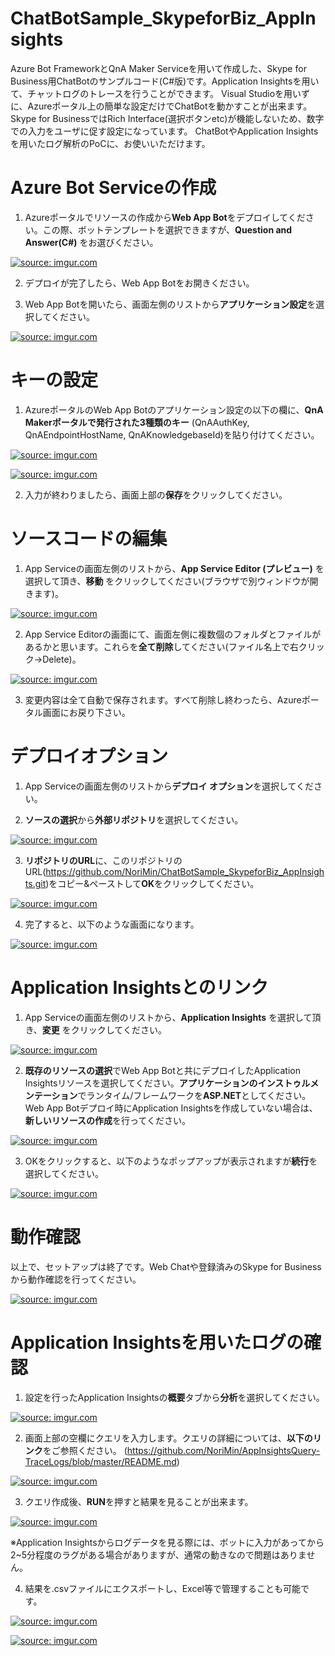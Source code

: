 # ChatBotSample_SkypeforBiz_AppInsights

Azure Bot FrameworkとQnA Maker Serviceを用いて作成した、Skype for Business用ChatBotのサンプルコード(C#版)です。Application Insightsを用いて、チャットログのトレースを行うことができます。
Visual Studioを用いずに、Azureポータル上の簡単な設定だけでChatBotを動かすことが出来ます。Skype for BusinessではRich Interface(選択ボタンetc)が機能しないため、数字での入力をユーザに促す設定になっています。 ChatBotやApplication Insightsを用いたログ解析のPoCに、お使いいただけます。

# Azure Bot Serviceの作成

1. Azureポータルでリソースの作成から**Web App Bot**をデプロイしてください。この際、ボットテンプレートを選択できますが、**Question and Answer(C#)** をお選びください。

<a href="https://imgur.com/3eyj8uB"><img src="https://i.imgur.com/3eyj8uB.png" title="source: imgur.com" /></a>

2. デプロイが完了したら、Web App Botをお開きください。

3. Web App Botを開いたら、画面左側のリストから**アプリケーション設定**を選択してください。

<a href="https://imgur.com/7HL2hCV"><img src="https://i.imgur.com/7HL2hCV.png" title="source: imgur.com" /></a>

# キーの設定

1. AzureポータルのWeb App Botのアプリケーション設定の以下の欄に、**QnA Makerポータルで発行された3種類のキー** (QnAAuthKey, QnAEndpointHostName, QnAKnowledgebaseId)を貼り付けてください。

<a href="https://imgur.com/fCyBe4z"><img src="https://i.imgur.com/fCyBe4z.png" title="source: imgur.com" /></a>

<a href="https://imgur.com/7ALidSR"><img src="https://i.imgur.com/7ALidSR.png" title="source: imgur.com" /></a>

2. 入力が終わりましたら、画面上部の**保存**をクリックしてください。

# ソースコードの編集

1. App Serviceの画面左側のリストから、**App Service Editor (プレビュー)** を選択して頂き、**移動** をクリックしてください(ブラウザで別ウィンドウが開きます)。

<a href="https://imgur.com/xNjbowM"><img src="https://i.imgur.com/xNjbowM.png" title="source: imgur.com" /></a>

2. App Service Editorの画面にて、画面左側に複数個のフォルダとファイルがあるかと思います。これらを**全て削除**してください(ファイル名上で右クリック→Delete)。

<a href="https://imgur.com/MG1vn0G"><img src="https://i.imgur.com/MG1vn0G.png" title="source: imgur.com" /></a>

3. 変更内容は全て自動で保存されます。すべて削除し終わったら、Azureポータル画面にお戻り下さい。


# デプロイオプション

1. App Serviceの画面左側のリストから**デプロイ オプション**を選択してください。

2. **ソースの選択**から**外部リポジトリ**を選択してください。

<a href="https://imgur.com/FyEg10e"><img src="https://i.imgur.com/FyEg10e.png" title="source: imgur.com" /></a>

3. **リポジトリのURL**に、このリポジトリのURL(<https://github.com/NoriMin/ChatBotSample_SkypeforBiz_AppInsights.git>)をコピー&ペーストして**OK**をクリックしてください。

<a href="https://imgur.com/kOxwKva"><img src="https://i.imgur.com/kOxwKva.png" title="source: imgur.com" /></a>

4. 完了すると、以下のような画面になります。

<a href="https://imgur.com/7Cohg22"><img src="https://i.imgur.com/7Cohg22.png" title="source: imgur.com" /></a>

# Application Insightsとのリンク

1. App Serviceの画面左側のリストから、**Application Insights** を選択して頂き、**変更** をクリックしてください。

<a href="https://imgur.com/kfkTXsn"><img src="https://i.imgur.com/kfkTXsn.png" title="source: imgur.com" /></a>

2. **既存のリソースの選択**でWeb App Botと共にデプロイしたApplication Insightsリソースを選択してください。**アプリケーションのインストゥルメンテーション**でランタイム/フレームワークを**ASP.NET**としてください。Web App Botデプロイ時にApplication Insightsを作成していない場合は、**新しいリソースの作成**を行ってください。

<a href="https://imgur.com/xr0G9Oh"><img src="https://i.imgur.com/xr0G9Oh.png" title="source: imgur.com" /></a>

3. OKをクリックすると、以下のようなポップアップが表示されますが**続行**を選択してください。

<a href="https://imgur.com/RYGTmta"><img src="https://i.imgur.com/RYGTmta.png" title="source: imgur.com" /></a>

# 動作確認

以上で、セットアップは終了です。Web Chatや登録済みのSkype for Businessから動作確認を行ってください。

<a href="https://imgur.com/38pzIM1"><img src="https://i.imgur.com/38pzIM1.png" title="source: imgur.com" /></a>

# Application Insightsを用いたログの確認

1. 設定を行ったApplication Insightsの**概要**タブから**分析**を選択してください。

<a href="https://imgur.com/vQtT6sV"><img src="https://i.imgur.com/vQtT6sV.png" title="source: imgur.com" /></a>

2. 画面上部の空欄にクエリを入力します。クエリの詳細については、**以下のリンク**をご参照ください。
   (<https://github.com/NoriMin/AppInsightsQuery-TraceLogs/blob/master/README.md>)

<a href="https://imgur.com/bDJL75E"><img src="https://i.imgur.com/bDJL75E.png" title="source: imgur.com" /></a>

3. クエリ作成後、**RUN**を押すと結果を見ることが出来ます。

<a href="https://imgur.com/YVApXEm"><img src="https://i.imgur.com/YVApXEm.png" title="source: imgur.com" /></a>

※Application Insightsからログデータを見る際には、ボットに入力があってから2~5分程度のラグがある場合がありますが、通常の動きなので問題はありません。

4. 結果を.csvファイルにエクスポートし、Excel等で管理することも可能です。

<a href="https://imgur.com/V6ZeE34"><img src="https://i.imgur.com/V6ZeE34.png" title="source: imgur.com" /></a>

<a href="https://imgur.com/SvDI2EC"><img src="https://i.imgur.com/SvDI2EC.png" title="source: imgur.com" /></a>

